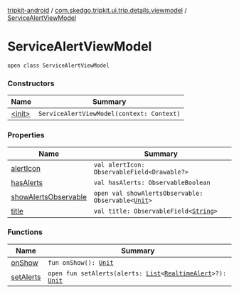 [tripkit-android](../../index.md) / [com.skedgo.tripkit.ui.trip.details.viewmodel](../index.md) / [ServiceAlertViewModel](./index.md)

# ServiceAlertViewModel

`open class ServiceAlertViewModel`

### Constructors

| Name | Summary |
|---|---|
| [&lt;init&gt;](-init-.md) | `ServiceAlertViewModel(context: Context)` |

### Properties

| Name | Summary |
|---|---|
| [alertIcon](alert-icon.md) | `val alertIcon: ObservableField<Drawable?>` |
| [hasAlerts](has-alerts.md) | `val hasAlerts: ObservableBoolean` |
| [showAlertsObservable](show-alerts-observable.md) | `open val showAlertsObservable: Observable<`[`Unit`](https://kotlinlang.org/api/latest/jvm/stdlib/kotlin/-unit/index.html)`>` |
| [title](title.md) | `val title: ObservableField<`[`String`](https://kotlinlang.org/api/latest/jvm/stdlib/kotlin/-string/index.html)`>` |

### Functions

| Name | Summary |
|---|---|
| [onShow](on-show.md) | `fun onShow(): `[`Unit`](https://kotlinlang.org/api/latest/jvm/stdlib/kotlin/-unit/index.html) |
| [setAlerts](set-alerts.md) | `open fun setAlerts(alerts: `[`List`](https://kotlinlang.org/api/latest/jvm/stdlib/kotlin.collections/-list/index.html)`<`[`RealtimeAlert`](../../com.skedgo.android.common.model/-realtime-alert/index.md)`>?): `[`Unit`](https://kotlinlang.org/api/latest/jvm/stdlib/kotlin/-unit/index.html) |
